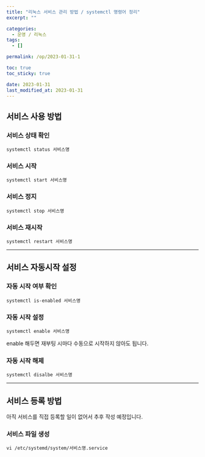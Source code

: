 ```yaml
---
title: "리눅스 서비스 관리 방법 / systemctl 명령어 정리"
excerpt: ""

categories:
  - 운영 / 리눅스
tags:
  - []

permalink: /op/2023-01-31-1

toc: true
toc_sticky: true

date: 2023-01-31
last_modified_at: 2023-01-31
---
```


## 서비스 사용 방법

### 서비스 상태 확인
```
systemctl status 서비스명
```

### 서비스 시작
```
systemctl start 서비스명
```

### 서비스 정지
```
systemctl stop 서비스명
```

### 서비스 재시작
```
systemctl restart 서비스명
```

---

## 서비스 자동시작 설정

### 자동 시작 여부 확인
```
systemctl is-enabled 서비스명
```

### 자동 시작 설정
```
systemctl enable 서비스명
```
enable 해두면 재부팅 시마다 수동으로 시작하지 않아도 됩니다.

### 자동 시작 해제
```
systemctl disalbe 서비스명
```

---

## 서비스 등록 방법

아직 서비스를 직접 등록할 일이 없어서 추후 작성 예정입니다.

### 서비스 파일 생성
```
vi /etc/systemd/system/서비스명.service
```